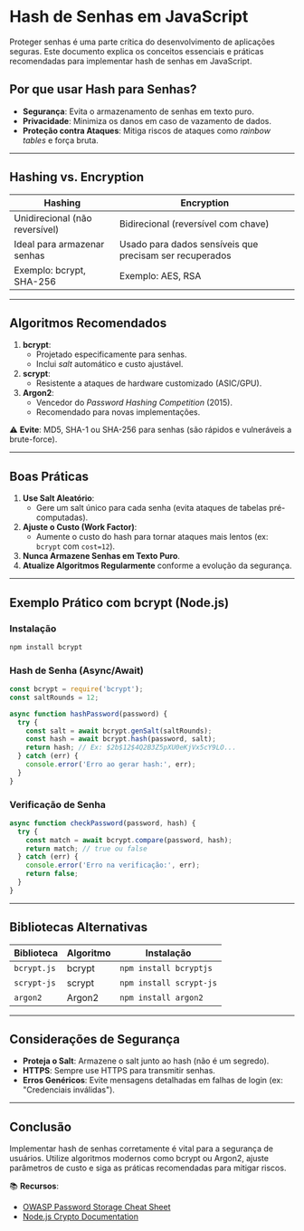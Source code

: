 # Hash de Senhas em JavaScript

Proteger senhas é uma parte crítica do desenvolvimento de aplicações seguras. Este documento explica os conceitos essenciais e práticas recomendadas para implementar hash de senhas em JavaScript.

## **Por que usar Hash para Senhas?**
- **Segurança**: Evita o armazenamento de senhas em texto puro.
- **Privacidade**: Minimiza os danos em caso de vazamento de dados.
- **Proteção contra Ataques**: Mitiga riscos de ataques como *rainbow tables* e força bruta.

---

## **Hashing vs. Encryption**
| **Hashing**               | **Encryption**               |
|---------------------------|------------------------------|
| Unidirecional (não reversível) | Bidirecional (reversível com chave) |
| Ideal para armazenar senhas | Usado para dados sensíveis que precisam ser recuperados |
| Exemplo: bcrypt, SHA-256   | Exemplo: AES, RSA             |

---

## **Algoritmos Recomendados**
1. **bcrypt**: 
   - Projetado especificamente para senhas.
   - Inclui *salt* automático e custo ajustável.
2. **scrypt**:
   - Resistente a ataques de hardware customizado (ASIC/GPU).
3. **Argon2**:
   - Vencedor do *Password Hashing Competition* (2015).
   - Recomendado para novas implementações.

⚠️ **Evite**: MD5, SHA-1 ou SHA-256 para senhas (são rápidos e vulneráveis a brute-force).

---

## **Boas Práticas**
1. **Use Salt Aleatório**:
   - Gere um salt único para cada senha (evita ataques de tabelas pré-computadas).
2. **Ajuste o Custo (Work Factor)**:
   - Aumente o custo do hash para tornar ataques mais lentos (ex: `bcrypt` com `cost=12`).
3. **Nunca Armazene Senhas em Texto Puro**.
4. **Atualize Algoritmos Regularmente** conforme a evolução da segurança.

---

## **Exemplo Prático com bcrypt (Node.js)**
### Instalação
```bash
npm install bcrypt
```

### Hash de Senha (Async/Await)
```javascript
const bcrypt = require('bcrypt');
const saltRounds = 12;

async function hashPassword(password) {
  try {
    const salt = await bcrypt.genSalt(saltRounds);
    const hash = await bcrypt.hash(password, salt);
    return hash; // Ex: $2b$12$4Q2B3Z5pXU0eKjVx5cY9LO...
  } catch (err) {
    console.error('Erro ao gerar hash:', err);
  }
}
```

### Verificação de Senha
```javascript
async function checkPassword(password, hash) {
  try {
    const match = await bcrypt.compare(password, hash);
    return match; // true ou false
  } catch (err) {
    console.error('Erro na verificação:', err);
    return false;
  }
}
```

---

## **Bibliotecas Alternativas**
| Biblioteca      | Algoritmo | Instalação           |
|-----------------|-----------|----------------------|
| `bcrypt.js`     | bcrypt    | `npm install bcryptjs` |
| `scrypt-js`     | scrypt    | `npm install scrypt-js` |
| `argon2`        | Argon2    | `npm install argon2` |

---

## **Considerações de Segurança**
- **Proteja o Salt**: Armazene o salt junto ao hash (não é um segredo).
- **HTTPS**: Sempre use HTTPS para transmitir senhas.
- **Erros Genéricos**: Evite mensagens detalhadas em falhas de login (ex: "Credenciais inválidas").

---

## **Conclusão**
Implementar hash de senhas corretamente é vital para a segurança de usuários. Utilize algoritmos modernos como bcrypt ou Argon2, ajuste parâmetros de custo e siga as práticas recomendadas para mitigar riscos.

📚 **Recursos**:
- [OWASP Password Storage Cheat Sheet](https://cheatsheetseries.owasp.org/cheatsheets/Password_Storage_Cheat_Sheet.html)
- [Node.js Crypto Documentation](https://nodejs.org/api/crypto.html)
